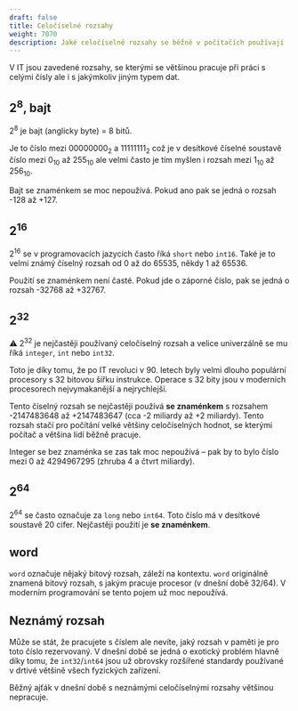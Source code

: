 ```yaml
---
draft: false
title: Celočíselné rozsahy
weight: 7070
description: Jaké celočíselné rozsahy se běžně v počítačích používají
---
```


V IT jsou zavedené rozsahy, se kterými se většinou pracuje při práci s celými čísly ale i s jakýmkoliv jiným typem dat.

## 2<sup>8</sup>, bajt

2<sup>8</sup> je bajt (anglicky byte) = 8 bitů.

Je to číslo mezi 00000000<sub>2</sub> a 11111111<sub>2</sub> což je v desítkové číselné soustavě číslo mezi 0<sub>10</sub> až 255<sub>10</sub> ale velmi často je tím myšlen i rozsah mezi 1<sub>10</sub> až 256<sub>10</sub>.

Bajt se znaménkem se moc nepoužívá. Pokud ano pak se jedná o rozsah -128 až +127.

## 2<sup>16</sup>

2<sup>16</sup> se v programovacích jazycích často říká `short` nebo `int16`. Také je to velmi známý číselný rozsah od 0 až do 65535, někdy 1 až 65536.

Použití se znaménkem není časté. Pokud jde o záporné číslo, pak se jedná o rozsah -32768 až +32767.

## 2<sup>32</sup>

<div class="note-blue">

⚠️ 2<sup>32</sup> je nejčastěji používaný celočíselný rozsah a velice univerzálně se mu říká `integer`, `int` nebo `int32`. 

</div>

Toto je díky tomu, že po IT revoluci v 90. letech byly velmi dlouho populární procesory s 32 bitovou šířku instrukce. Operace s 32 bity jsou v moderních procesorech nejvymakanější a nejrychlejší.

Tento číselný rozsah se nejčastěji používá **se znaménkem** s rozsahem -2147483648 až +2147483647 (cca -2 miliardy až +2 miliardy). Tento rozsah stačí pro počítání velké většiny celočíselných hodnot, se kterými počítač a většina lidí běžně pracuje.

Integer se bez znaménka se zas tak moc nepoužívá – pak by to bylo číslo mezi 0 až 4294967295 (zhruba 4 a čtvrt miliardy).

## 2<sup>64</sup>

2<sup>64</sup> se často označuje za `long` nebo `int64`. Toto číslo má v desítkové soustavě 20 cifer. Nejčastěji použití je **se znaménkem**.

## word

`word` označuje nějaký bitový rozsah, záleží na kontextu. `word` originálně znamená bitový rozsah, s jakým pracuje procesor (v dnešní době 32/64). V moderním programování se tento pojem už moc nepoužívá.

## Neznámý rozsah

Může se stát, že pracujete s číslem ale nevíte, jaký rozsah v paměti je pro toto číslo rezervovaný. V dnešní době se jedná o exotický problém hlavně díky tomu, že `int32`/`int64` jsou už obrovsky rozšířené standardy používané v drtivé většině všech fyzických zařízení.

Běžný ajťák v dnešní době s neznámými celočíselnými rozsahy většinou nepracuje.